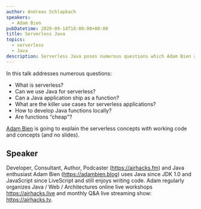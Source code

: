 ```yaml
---
author: Andreas Schlapbach
speakers:
  - Adam Bien
pubDatetime: 2020-09-14T18:00:00+00:00
title: Serverless Java
topics:
  - serverless
  - Java
description: Serverless Java poses numerous questions which Adam Bien addresses in a slide-less talk.
---
```


In this talk addresses numerous questions:

- What is serverless?
- Can we use Java for serverless?
- Can a Java application ship as a function?
- What are the killer use cases for serverless applications?
- How to develop Java functions locally?
- Are functions “cheap”?

[Adam Bien](https://adambien.blog) is going to explain the serverless concepts with working code and concepts (and no slides).

## Speaker

Developer, Consultant, Author, Podcaster (https://airhacks.fm) and Java enthusiast Adam Bien (https://adambien.blog) uses Java since JDK 1.0 and JavaScript since LiveScript and still enjoys writing code. Adam regularly organizes Java / Web / Architectures online live workshops https://airhacks.live and monthly Q&A live streaming show: https://airhacks.tv.
